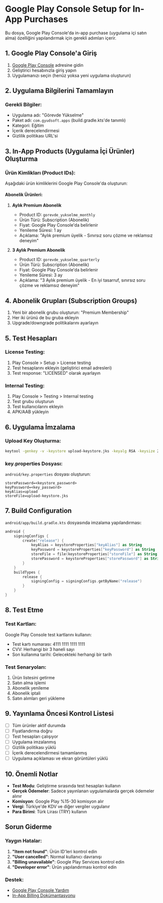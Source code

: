 # Google Play Console Setup for In-App Purchases

Bu dosya, Google Play Console'da in-app purchase (uygulama içi satın alma) özelliğini yapılandırmak için gerekli adımları içerir.

## 1. Google Play Console'a Giriş

1. [Google Play Console](https://play.google.com/console) adresine gidin
2. Geliştirici hesabınızla giriş yapın
3. Uygulamanızı seçin (henüz yoksa yeni uygulama oluşturun)

## 2. Uygulama Bilgilerini Tamamlayın

### Gerekli Bilgiler:
- Uygulama adı: "Görevde Yükselme"
- Paket adı: `com.gyudsoft.apps` (build.gradle.kts'de tanımlı)
- Kategori: Eğitim
- İçerik derecelendirmesi
- Gizlilik politikası URL'si

## 3. In-App Products (Uygulama İçi Ürünler) Oluşturma

### Ürün Kimlikları (Product IDs):
Aşağıdaki ürün kimliklerini Google Play Console'da oluşturun:

#### Abonelik Ürünleri:
1. **Aylık Premium Abonelik**
   - Product ID: `gorevde_yukselme_monthly`
   - Ürün Türü: Subscription (Abonelik)
   - Fiyat: Google Play Console'da belirlenir
   - Yenileme Süresi: 1 ay
   - Açıklama: "Aylık premium üyelik - Sınırsız soru çözme ve reklamsız deneyim"

2. **3 Aylık Premium Abonelik**
   - Product ID: `gorevde_yukselme_quarterly`
   - Ürün Türü: Subscription (Abonelik)
   - Fiyat: Google Play Console'da belirlenir
   - Yenileme Süresi: 3 ay
   - Açıklama: "3 Aylık premium üyelik - En iyi tasarruf, sınırsız soru çözme ve reklamsız deneyim"

## 4. Abonelik Grupları (Subscription Groups)

1. Yeni bir abonelik grubu oluşturun: "Premium Membership"
2. Her iki ürünü de bu gruba ekleyin
3. Upgrade/downgrade politikalarını ayarlayın

## 5. Test Hesapları

### License Testing:
1. Play Console > Setup > License testing
2. Test hesaplarını ekleyin (geliştirici email adresleri)
3. Test response: "LICENSED" olarak ayarlayın

### Internal Testing:
1. Play Console > Testing > Internal testing
2. Test grubu oluşturun
3. Test kullanıcılarını ekleyin
4. APK/AAB yükleyin

## 6. Uygulama İmzalama

### Upload Key Oluşturma:
```bash
keytool -genkey -v -keystore upload-keystore.jks -keyalg RSA -keysize 2048 -validity 10000 -alias upload
```

### key.properties Dosyası:
`android/key.properties` dosyası oluşturun:
```
storePassword=<keystore_password>
keyPassword=<key_password>
keyAlias=upload
storeFile=upload-keystore.jks
```

## 7. Build Configuration

`android/app/build.gradle.kts` dosyasında imzalama yapılandırması:

```kotlin
android {
    signingConfigs {
        create("release") {
            keyAlias = keystoreProperties["keyAlias"] as String
            keyPassword = keystoreProperties["keyPassword"] as String
            storeFile = file(keystoreProperties["storeFile"] as String)
            storePassword = keystoreProperties["storePassword"] as String
        }
    }
    buildTypes {
        release {
            signingConfig = signingConfigs.getByName("release")
        }
    }
}
```

## 8. Test Etme

### Test Kartları:
Google Play Console test kartlarını kullanın:
- Test kartı numarası: 4111 1111 1111 1111
- CVV: Herhangi bir 3 haneli sayı
- Son kullanma tarihi: Gelecekteki herhangi bir tarih

### Test Senaryoları:
1. Ürün listesini getirme
2. Satın alma işlemi
3. Abonelik yenileme
4. Abonelik iptali
5. Satın alımları geri yükleme

## 9. Yayınlama Öncesi Kontrol Listesi

- [ ] Tüm ürünler aktif durumda
- [ ] Fiyatlandırma doğru
- [ ] Test hesapları çalışıyor
- [ ] Uygulama imzalanmış
- [ ] Gizlilik politikası yüklü
- [ ] İçerik derecelendirmesi tamamlanmış
- [ ] Uygulama açıklaması ve ekran görüntüleri yüklü

## 10. Önemli Notlar

- **Test Modu**: Geliştirme sırasında test hesapları kullanın
- **Gerçek Ödemeler**: Sadece yayınlanan uygulamalarda gerçek ödemeler alınır
- **Komisyon**: Google Play %15-30 komisyon alır
- **Vergi**: Türkiye'de KDV ve diğer vergiler uygulanır
- **Para Birimi**: Türk Lirası (TRY) kullanın

## Sorun Giderme

### Yaygın Hatalar:
1. **"Item not found"**: Ürün ID'leri kontrol edin
2. **"User cancelled"**: Normal kullanıcı davranışı
3. **"Billing unavailable"**: Google Play Services kontrol edin
4. **"Developer error"**: Ürün yapılandırması kontrol edin

### Destek:
- [Google Play Console Yardım](https://support.google.com/googleplay/android-developer)
- [In-App Billing Dokümantasyonu](https://developer.android.com/google/play/billing)